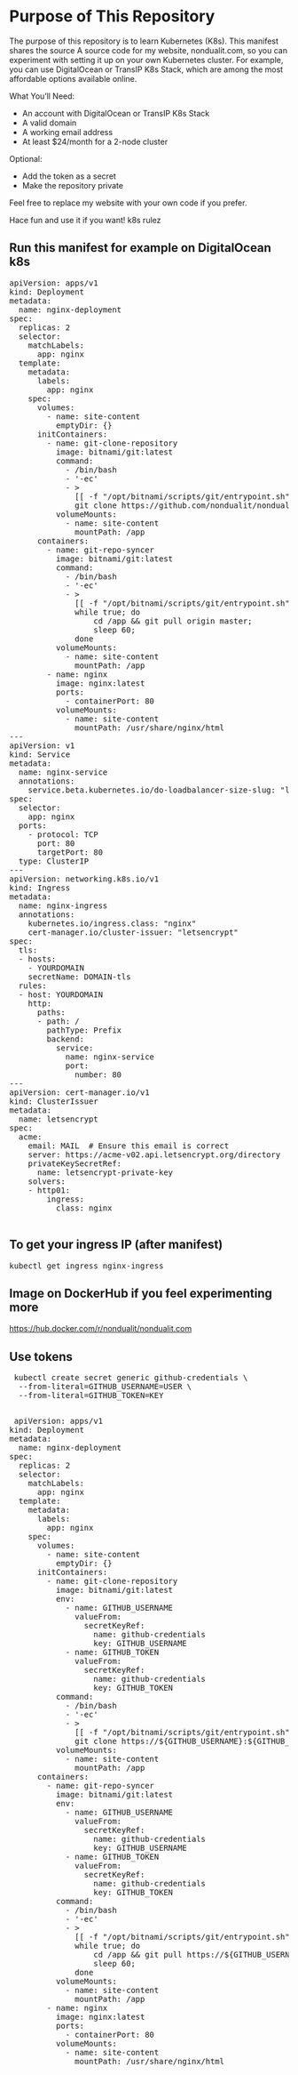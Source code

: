 # Purpose of This Repository
The purpose of this repository is to learn Kubernetes (K8s). This manifest shares the source A source code for my website, nondualit.com, so you can experiment with setting it up on your own Kubernetes cluster. For example, you can use DigitalOcean or TransIP K8s Stack, which are among the most affordable options available online.

What You’ll Need:
- An account with DigitalOcean or TransIP K8s Stack
- A valid domain
- A working email address
- At least $24/month for a 2-node cluster

Optional:
- Add the token as a secret
- Make the repository private

Feel free to replace my website with your own code if you prefer.

Hace fun and use it if you want!
k8s rulez

## Run this manifest for example on DigitalOcean k8s

<pre>
apiVersion: apps/v1
kind: Deployment
metadata:
  name: nginx-deployment
spec:
  replicas: 2
  selector:
    matchLabels:
      app: nginx
  template:
    metadata:
      labels:
        app: nginx
    spec:
      volumes:
        - name: site-content
          emptyDir: {}
      initContainers:
        - name: git-clone-repository
          image: bitnami/git:latest
          command:
            - /bin/bash
            - '-ec'
            - >
              [[ -f "/opt/bitnami/scripts/git/entrypoint.sh" ]] && source "/opt/bitnami/scripts/git/entrypoint.sh";
              git clone https://github.com/nondualit/nondualit.com.git --branch master /app
          volumeMounts:
            - name: site-content
              mountPath: /app
      containers:
        - name: git-repo-syncer
          image: bitnami/git:latest
          command:
            - /bin/bash
            - '-ec'
            - >
              [[ -f "/opt/bitnami/scripts/git/entrypoint.sh" ]] && source "/opt/bitnami/scripts/git/entrypoint.sh";
              while true; do
                  cd /app && git pull origin master;
                  sleep 60;
              done
          volumeMounts:
            - name: site-content
              mountPath: /app
        - name: nginx
          image: nginx:latest
          ports:
            - containerPort: 80
          volumeMounts:
            - name: site-content
              mountPath: /usr/share/nginx/html
---
apiVersion: v1
kind: Service
metadata:
  name: nginx-service
  annotations:
    service.beta.kubernetes.io/do-loadbalancer-size-slug: "lb-small"
spec:
  selector:
    app: nginx
  ports:
    - protocol: TCP
      port: 80
      targetPort: 80
  type: ClusterIP
---
apiVersion: networking.k8s.io/v1
kind: Ingress
metadata:
  name: nginx-ingress
  annotations:
    kubernetes.io/ingress.class: "nginx"
    cert-manager.io/cluster-issuer: "letsencrypt"
spec:
  tls:
  - hosts:
    - YOURDOMAIN
    secretName: DOMAIN-tls
  rules:
  - host: YOURDOMAIN
    http:
      paths:
      - path: /
        pathType: Prefix
        backend:
          service:
            name: nginx-service
            port:
              number: 80
---
apiVersion: cert-manager.io/v1
kind: ClusterIssuer
metadata:
  name: letsencrypt
spec:
  acme:
    email: MAIL  # Ensure this email is correct
    server: https://acme-v02.api.letsencrypt.org/directory
    privateKeySecretRef:
      name: letsencrypt-private-key
    solvers:
    - http01:
        ingress:
          class: nginx
 </pre>

## To get your ingress IP (after manifest)
<pre>kubectl get ingress nginx-ingress</pre>

## Image on DockerHub if you feel experimenting more
https://hub.docker.com/r/nondualit/nondualit.com

## Use tokens
 <pre>
 kubectl create secret generic github-credentials \
  --from-literal=GITHUB_USERNAME=USER \
  --from-literal=GITHUB_TOKEN=KEY 
 </pre>

  <pre>
 apiVersion: apps/v1
kind: Deployment
metadata:
  name: nginx-deployment
spec:
  replicas: 2
  selector:
    matchLabels:
      app: nginx
  template:
    metadata:
      labels:
        app: nginx
    spec:
      volumes:
        - name: site-content
          emptyDir: {}
      initContainers:
        - name: git-clone-repository
          image: bitnami/git:latest
          env:
            - name: GITHUB_USERNAME
              valueFrom:
                secretKeyRef:
                  name: github-credentials
                  key: GITHUB_USERNAME
            - name: GITHUB_TOKEN
              valueFrom:
                secretKeyRef:
                  name: github-credentials
                  key: GITHUB_TOKEN
          command:
            - /bin/bash
            - '-ec'
            - >
              [[ -f "/opt/bitnami/scripts/git/entrypoint.sh" ]] && source "/opt/bitnami/scripts/git/entrypoint.sh";
              git clone https://${GITHUB_USERNAME}:${GITHUB_TOKEN}@github.com/REPO.git --branch main /app
          volumeMounts:
            - name: site-content
              mountPath: /app
      containers:
        - name: git-repo-syncer
          image: bitnami/git:latest
          env:
            - name: GITHUB_USERNAME
              valueFrom:
                secretKeyRef:
                  name: github-credentials
                  key: GITHUB_USERNAME
            - name: GITHUB_TOKEN
              valueFrom:
                secretKeyRef:
                  name: github-credentials
                  key: GITHUB_TOKEN
          command:
            - /bin/bash
            - '-ec'
            - >
              [[ -f "/opt/bitnami/scripts/git/entrypoint.sh" ]] && source "/opt/bitnami/scripts/git/entrypoint.sh";
              while true; do
                  cd /app && git pull https://${GITHUB_USERNAME}:${GITHUB_TOKEN}@github.com/REPO.git main;
                  sleep 60;
              done
          volumeMounts:
            - name: site-content
              mountPath: /app
        - name: nginx
          image: nginx:latest
          ports:
            - containerPort: 80
          volumeMounts:
            - name: site-content
              mountPath: /usr/share/nginx/html
 </pre>
